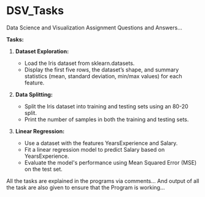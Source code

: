 # DSV_Tasks
Data Science and Visualization Assignment  Questions and Answers...

**Tasks:**

1. **Dataset Exploration:**
   - Load the Iris dataset from sklearn.datasets.
   - Display the first five rows, the dataset’s shape, and summary statistics (mean, standard deviation, min/max values) for each feature.

2. **Data Splitting:**
   - Split the Iris dataset into training and testing sets using an 80-20 split.
   - Print the number of samples in both the training and testing sets.

3. **Linear Regression:**
   - Use a dataset with the features YearsExperience and Salary.
   - Fit a linear regression model to predict Salary based on YearsExperience.
   - Evaluate the model's performance using Mean Squared Error (MSE) on the test set.

All the tasks are explained in the programs via comments...
And output of all the task are also given to ensure that the Program is working...
